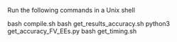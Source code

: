 Run the following commands in a Unix shell

bash compile.sh
bash get_results_accuracy.sh
python3 get_accuracy_FV_EEs.py
bash get_timing.sh
